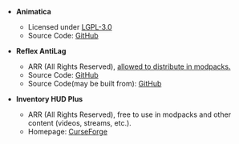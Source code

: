 - **Animatica**
  - Licensed under [LGPL-3.0](https://opensource.org/licenses/LGPL-3.0)
  - Source Code: [GitHub](https://github.com/Riflusso/Animatica)

- **Reflex AntiLag**  
  - ARR (All Rights Reserved), [allowed to distribute in modpacks.](https://github.com/Tythee/Minecraft-Reflex/issues/2)
  - Source Code: [GitHub](https://github.com/Tythee/Minecraft-Reflex)
  - Source Code(may be built from): [GitHub](https://github.com/OrzMiku/Minecraft-Reflex)

- **Inventory HUD Plus**
  - ARR (All Rights Reserved), free to use in modpacks and other content (videos, streams, etc.).
  - Homepage: [CurseForge](https://www.curseforge.com/minecraft/mc-mods/inventory-hud-forge)